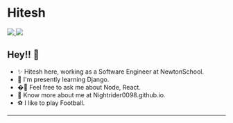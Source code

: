 # Hitesh

<p>
  
  <a href="https://www.linkedin.com/in/hitesh-choudhary-6472abaa/">
    <img src="https://img.shields.io/badge/-hitesh-blue?style=flat-square&logo=Linkedin&logoColor=white&link=https://www.linkedin.com/in/hitesh-choudhary-6472abaa/">
  <a/>
   <a href="mailto:hitesh0811999@gmail.com">
    <img src="https://img.shields.io/badge/-hitesh0811999@gmail.com-c14438?style=flat-square&logo=Gmail&logoColor=white&link=mailto:hitesh0811999@gmail.com">
   <a/>
</p>
    
Hey!! 👋
-------
- ✨ Hitesh here, working as a Software Engineer at NewtonSchool.
- 🌱 I'm presently learning Django.
- �💬  Feel free to ask me about Node, React.
- 🍎 Know more about me at Nightrider0098.github.io.
- ⚽ I like to play Football.
-------
